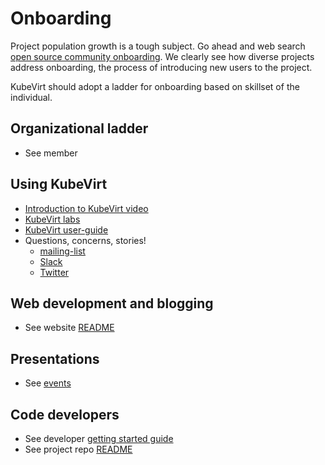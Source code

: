 # Onboarding 

Project population growth is a tough subject.  Go ahead and web search [open source community onboarding](https://duckduckgo.com/?t=ffab&q=open+source+community+onboarding&atb=v129-1&ia=web).  We  clearly see how diverse projects address onboarding, the process of introducing
new users to the project.  

KubeVirt should adopt a ladder for onboarding based on skillset of the individual.

## Organizational ladder

* See member

## Using KubeVirt

* [Introduction to KubeVirt video](https://youtu.be/uusM5SyK-vc)
* [KubeVirt labs](https://kubevirt.io/labs/)
* [KubeVirt user-guide](https://kubevirt.io/user-guide/)
* Questions, concerns, stories!
  * [mailing-list](https://groups.google.com/forum/#!forum/kubevirt-dev)
  * [Slack](https://app.slack.com/client/T09NY5SBT/C8ED7RKFE)
  * [Twitter](https://twitter.com/kubevirt)

## Web development and blogging

* See website [README](https://github.com/kubevirt/kubevirt.github.io/blob/master/README.md)

## Presentations

* See [events](https://github.com/kubevirt/community/blob/main/responsibilities/community_events.md)

## Code developers

* See developer [getting started guide](https://kubevirt.io/user-guide/appendix/contributing/)
* See project repo [README](https://github.com/kubevirt/kubevirt/blob/main/README.md)
